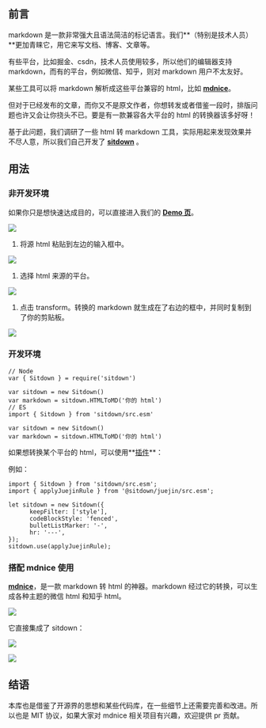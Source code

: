 ## **前言**

markdown 是一款非常强大且语法简洁的标记语言。我们\*\*（特别是技术人员）\*\*更加青睐它，用它来写文档、博客、文章等。

有些平台，比如掘金、csdn，技术人员使用较多，所以他们的编辑器支持 markdown，而有的平台，例如微信、知乎，则对 markdown 用户不太友好。

某些工具可以将 markdown 解析成这些平台兼容的 html，比如 **[mdnice](https://link.zhihu.com/?target=https%3A//mdnice.com/)**。

但对于已经发布的文章，而你又不是原文作者，你想转发或者借鉴一段时，排版问题也许又会让你挠头不已。要是有一款兼容各大平台的 html 的转换器该多好呀！

基于此问题，我们调研了一些 html 转 markdown 工具，实际用起来发现效果并不尽人意，所以我们自己开发了 **[sitdown](https://link.zhihu.com/?target=https%3A//sitdown.mdnice.com/zh-hans/)** 。

## **用法**

### **非开发环境**

如果你只是想快速达成目的，可以直接进入我们的 **[Demo 页](https://link.zhihu.com/?target=https%3A//sitdown.mdnice.com/Demo.html)**。

![](https://pic3.zhimg.com/v2-b5c249d31df6740016d10fcd94bc8066_b.jpg)

1.  将源 html 粘贴到左边的输入框中。

![](https://pic3.zhimg.com/v2-13c02faa4c0764af3eb0ac4be3bf28ac_b.jpg)

  

1.  选择 html 来源的平台。

![](https://pic1.zhimg.com/v2-a974037627bf93251b18c3b088bd131c_b.png)

  

1.  点击 transform。转换的 markdown 就生成在了右边的框中，并同时复制到了你的剪贴板。

![](https://picb.zhimg.com/v2-207c91bf7aa5de2fb215a7e273a19e7d_b.jpg)

  

### **开发环境**

```text
// Node
var { Sitdown } = require('sitdown')

var sitdown = new Sitdown()
var markdown = sitdown.HTMLToMD('你的 html')
// ES
import { Sitdown } from 'sitdown/src.esm'

var sitdown = new Sitdown()
var markdown = sitdown.HTMLToMD('你的 html')
```

如果想转换某个平台的 html，可以使用**[插件](https://link.zhihu.com/?target=https%3A//sitdown.mdnice.com/zh-hans/%25E6%258F%2592%25E4%25BB%25B6.html)**：

例如：

```text
import { Sitdown } from 'sitdown/src.esm';
import { applyJuejinRule } from '@sitdown/juejin/src.esm';

let sitdown = new Sitdown({
      keepFilter: ['style'],
      codeBlockStyle: 'fenced',
      bulletListMarker: '-',
      hr: '---',
});
sitdown.use(applyJuejinRule);
```

### **搭配 mdnice 使用**

**[mdnice](https://link.zhihu.com/?target=https%3A//mdnice.com/)**，是一款 markdown 转 html 的神器。markdown 经过它的转换，可以生成各种主题的微信 html 和知乎 html。

![](https://pic4.zhimg.com/v2-230ed15fb65d429d79f240b47c9fbf48_b.jpg)

  

它直接集成了 sitdown：

![](https://pic4.zhimg.com/v2-38d7a09cdd57ce916b26fed7e70fb9d0_b.jpg)

  

![](https://pic1.zhimg.com/v2-2f03805331099f1b1737746089b03d0e_b.jpg)

## **结语**

本库也是借鉴了开源界的思想和某些代码库，在一些细节上还需要完善和改进。所以也是 MIT 协议，如果大家对 mdnice 相关项目有兴趣，欢迎提供 pr 贡献。